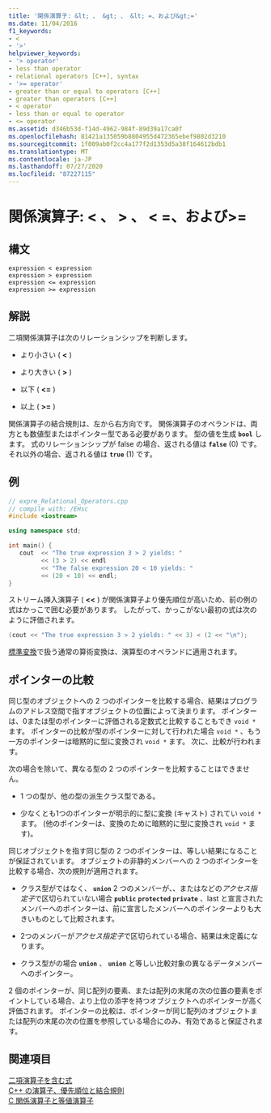 ```yaml
---
title: '関係演算子: &lt; 、 &gt; 、 &lt; =、および&gt;='
ms.date: 11/04/2016
f1_keywords:
- <
- '>'
helpviewer_keywords:
- '> operator'
- less than operator
- relational operators [C++], syntax
- '>= operator'
- greater than or equal to operators [C++]
- greater than operators [C++]
- < operator
- less than or equal to operator
- <= operator
ms.assetid: d346b53d-f14d-4962-984f-89d39a17ca0f
ms.openlocfilehash: 81421a135059b8804955d472365ebef9802d3210
ms.sourcegitcommit: 1f009ab0f2cc4a177f2d1353d5a38f164612bdb1
ms.translationtype: MT
ms.contentlocale: ja-JP
ms.lasthandoff: 07/27/2020
ms.locfileid: "87227115"
---
```

# <a name="relational-operators-lt-gt-lt-and-gt"></a>関係演算子: &lt; 、 &gt; 、 &lt; =、および&gt;=

## <a name="syntax"></a>構文

```
expression < expression
expression > expression
expression <= expression
expression >= expression
```

## <a name="remarks"></a>解説

二項関係演算子は次のリレーションシップを判断します。

- より小さい ( **\<** )

- より大きい ( **>** )

- 以下 ( **\<=** )

- 以上 ( **>=** )

関係演算子の結合規則は、左から右方向です。 関係演算子のオペランドは、両方とも数値型またはポインター型である必要があります。 型の値を生成 **`bool`** します。 式のリレーションシップが false の場合、返される値は **`false`** (0) です。それ以外の場合、返される値は **`true`** (1) です。

## <a name="example"></a>例

```cpp
// expre_Relational_Operators.cpp
// compile with: /EHsc
#include <iostream>

using namespace std;

int main() {
   cout  << "The true expression 3 > 2 yields: "
         << (3 > 2) << endl
         << "The false expression 20 < 10 yields: "
         << (20 < 10) << endl;
}
```

ストリーム挿入演算子 ( **<<** ) が関係演算子より優先順位が高いため、前の例の式はかっこで囲む必要があります。 したがって、かっこがない最初の式は次のように評価されます。

```cpp
(cout << "The true expression 3 > 2 yields: " << 3) < (2 << "\n");
```

[標準変換](standard-conversions.md)で扱う通常の算術変換は、演算型のオペランドに適用されます。

## <a name="comparing-pointers"></a>ポインターの比較

同じ型のオブジェクトへの 2 つのポインターを比較する場合、結果はプログラムのアドレス空間で指すオブジェクトの位置によって決まります。 ポインターは、0または型のポインターに評価される定数式と比較することもでき `void *` ます。 ポインターの比較が型のポインターに対して行われた場合 `void *` 、もう一方のポインターは暗黙的に型に変換され `void *` ます。 次に、比較が行われます。

次の場合を除いて、異なる型の 2 つのポインターを比較することはできません。

- 1 つの型が、他の型の派生クラス型である。

- 少なくとも1つのポインターが明示的に型に変換 (キャスト) されてい `void *` ます。 (他のポインターは、変換のために暗黙的に型に変換され `void *` ます)。

同じオブジェクトを指す同じ型の 2 つのポインターは、等しい結果になることが保証されています。 オブジェクトの非静的メンバーへの 2 つのポインターを比較する場合、次の規則が適用されます。

- クラス型がではなく、 **`union`** 2 つのメンバーが、、またはなどの*アクセス指定子*で区切られていない場合 **`public`** **`protected`** **`private`** 、last と宣言されたメンバーへのポインターは、前に宣言したメンバーへのポインターよりも大きいものとして比較されます。

- 2つのメンバーが*アクセス指定子*で区切られている場合、結果は未定義になります。

- クラス型がの場合 **`union`** 、 **`union`** と等しい比較対象の異なるデータメンバーへのポインター。

2 個のポインターが、同じ配列の要素、または配列の末尾の次の位置の要素をポイントしている場合、より上位の添字を持つオブジェクトへのポインターが高く評価されます。 ポインターの比較は、ポインターが同じ配列のオブジェクトまたは配列の末尾の次の位置を参照している場合にのみ、有効であると保証されます。

## <a name="see-also"></a>関連項目

[二項演算子を含む式](../cpp/expressions-with-binary-operators.md)<br/>
[C++ の演算子、優先順位と結合規則](../cpp/cpp-built-in-operators-precedence-and-associativity.md)<br/>
[C 関係演算子と等値演算子](../c-language/c-relational-and-equality-operators.md)
